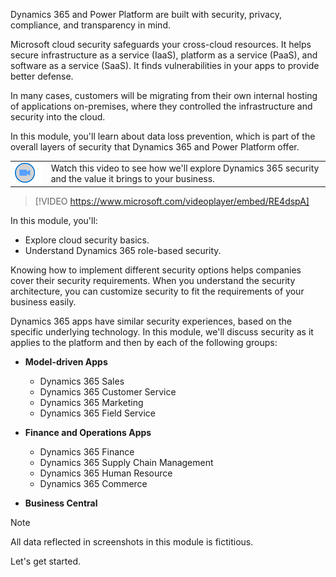 Dynamics 365 and Power Platform are built with security, privacy, compliance, and transparency in mind.  

Microsoft cloud security safeguards your cross-cloud resources. It helps secure infrastructure as a service (IaaS), platform as a service (PaaS), and software as a service (SaaS). It finds vulnerabilities in your apps to provide better defense.

In many cases, customers will be migrating from their own internal hosting of applications on-premises, where they controlled the infrastructure and security into the cloud.

In this module, you'll learn about data loss prevention, which is part of the overall layers of security that Dynamics 365 and Power Platform offer.

|  |  |
| ------------ | ------------- | 
| ![Icon indicating play video](../media/video-icon.png) | Watch this video to see how we'll explore Dynamics 365 security and the value it brings to your business.|
 
> [!VIDEO https://www.microsoft.com/videoplayer/embed/RE4dspA]


In this module, you'll:

* Explore cloud security basics. 
* Understand Dynamics 365 role-based security.

Knowing how to implement different security options helps companies cover their security requirements. When you understand the security architecture, you can customize security to fit the requirements of your business easily.

Dynamics 365 apps have similar security experiences, based on the specific underlying technology. In this module, we'll discuss security as it applies to the platform and then by each of the following groups: 

- **Model-driven Apps**

    - Dynamics 365 Sales
    - Dynamics 365 Customer Service
    - Dynamics 365 Marketing
    - Dynamics 365 Field Service

- **Finance and Operations Apps**

    - Dynamics 365 Finance
    - Dynamics 365 Supply Chain Management
    - Dynamics 365 Human Resource
    - Dynamics 365 Commerce

- **Business Central**

> [!NOTE]
> All data reflected in screenshots in this module is fictitious.

Let's get started.
